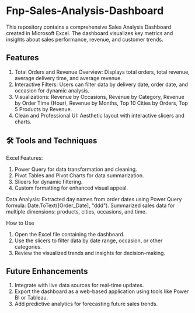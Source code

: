 # Fnp-Sales-Analysis-Dashboard


This repository contains a comprehensive Sales Analysis Dashboard created in Microsoft Excel. The dashboard visualizes key metrics and insights about sales performance, revenue, and customer trends.<br/>

## Features

1. Total Orders and Revenue Overview: Displays total orders, total revenue, average delivery time, and average revenue.
2. Interactive Filters: Users can filter data by delivery date, order date, and occasion for dynamic analysis.
3. Visualizations: Revenue by Occasions, Revenue by Category, Revenue by Order Time (Hour), Revenue by Months, Top 10 Cities by Orders, Top 5 Products by Revenue.
4. Clean and Professional UI: Aesthetic layout with interactive slicers and charts.

## 🛠 Tools and Techniques

Excel Features:
1. Power Query for data transformation and cleaning.
2. Pivot Tables and Pivot Charts for data summarization.
3. Slicers for dynamic filtering.
4. Custom formatting for enhanced visual appeal.<br/>
   
Data Analysis:
Extracted day names from order dates using Power Query formula: Date.ToText([Order_Date], "ddd").
Summarized sales data for multiple dimensions: products, cities, occasions, and time.


 How to Use

1. Open the Excel file containing the dashboard.
2. Use the slicers to filter data by date range, occasion, or other categories.
3. Review the visualized trends and insights for decision-making.


## Future Enhancements

1. Integrate with live data sources for real-time updates.
2. Export the dashboard as a web-based application using tools like Power BI or Tableau.
3. Add predictive analytics for forecasting future sales trends.
